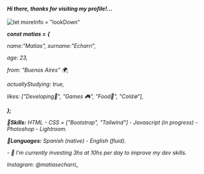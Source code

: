 
#### *Hi there, thanks for visiting my profile!...*
![*let moreInfo = "lookDown"*](https://i.pinimg.com/originals/22/26/a5/2226a53e0be2f56c78982ae08f493f3c.jpg)

***const matias =*** ***{***


*name:"Matias",*
*surname:"Echarri",*

*age: 23,*

*from: "Buenos Aires" 🌍,*

*actuallyStudying: true,*

*likes: ["Developing🌊", "Games 🎮", "Food🍜", "Cold❄️"],*

***};***


***📌Skills:*** *HTML - CSS = ["Bootstrap", "Tailwind"] - Javascript  (in progress) - Photoshop - Lightroom.*

***📌Languages:*** *Spanish (native) - English (fluid).*








*- 🔭 I’m currently investing 3hs at 10hs per day to improve my dev skills.* 

*Instagram: @matiasecharri_*










